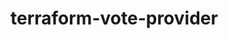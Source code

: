 # terraform-vote-provider


<!-- ## Steps

1. Register in [Terraform Registry](https://registry.terraform.io/)

1. Publish providers -->